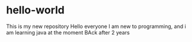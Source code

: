 # hello-world
This is my new repository
Hello everyone I am new to programming, and i am learning java at the moment
BAck after 2 years

